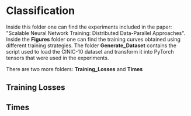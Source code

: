 # Classification
Inside this folder one can find the experiments included in the paper: "Scalable Neural Network Training: Distributed Data-Parallel Approaches". 
Inside the **Figures** folder one can find the training curves obtained using different training strategies. The folder **Generate_Dataset** contains the script used to load the CINIC-10 dataset and transform it 
into PyTorch tensors that were used in the experiments. 

There are two more folders: **Training_Losses** and **Times**

## Training Losses
## Times
